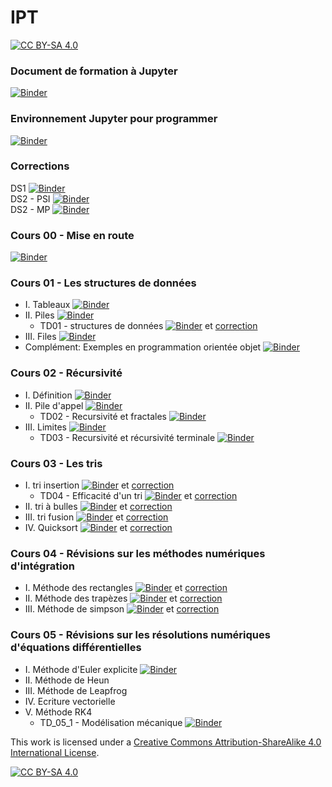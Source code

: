 # IPT 
[![CC BY-SA 4.0][cc-by-sa-shield]][cc-by-sa]




### Document de formation à Jupyter
[![Binder](https://mybinder.org/badge_logo.svg)](https://mybinder.org/v2/gh/jcamponovo/IPT/master?filepath=presentation.ipynb)

### Environnement Jupyter pour programmer
[![Binder](https://mybinder.org/badge_logo.svg)](https://mybinder.org/v2/gh/jcamponovo/IPT/master?urlpath=apps/environnement.ipynb)


### Corrections
DS1 [![Binder](https://mybinder.org/badge_logo.svg)](https://mybinder.org/v2/gh/jcamponovo/IPT/master?filepath=DS1_cor.ipynb)  
DS2 - PSI [![Binder](https://mybinder.org/badge_logo.svg)](https://mybinder.org/v2/gh/jcamponovo/IPT/master?filepath=DS2_PSI.ipynb)  
DS2 - MP [![Binder](https://mybinder.org/badge_logo.svg)](https://mybinder.org/v2/gh/jcamponovo/IPT/master?filepath=DS2_MP.ipynb)

### Cours 00 - Mise en route
[![Binder](https://mybinder.org/badge_logo.svg)](https://mybinder.org/v2/gh/jcamponovo/IPT/master?filepath=cours_00.ipynb)


### Cours 01 - Les structures de données
* I. Tableaux [![Binder](https://mybinder.org/badge_logo.svg)](https://mybinder.org/v2/gh/jcamponovo/IPT/master?filepath=cours_01.ipynb)
* II. Piles [![Binder](https://mybinder.org/badge_logo.svg)](https://mybinder.org/v2/gh/jcamponovo/IPT/master?filepath=cours_01_1.ipynb)
   * TD01 - structures de données [![Binder](https://mybinder.org/badge_logo.svg)](https://mybinder.org/v2/gh/jcamponovo/IPT/master?filepath=TD_01_1.ipynb) et [correction](https://mybinder.org/v2/gh/jcamponovo/IPT/master?filepath=TD_01_1_cor.ipynb)
* III. Files [![Binder](https://mybinder.org/badge_logo.svg)](https://mybinder.org/v2/gh/jcamponovo/IPT/master?filepath=cours_01_2.ipynb)
* Complément: Exemples en programmation orientée objet [![Binder](https://mybinder.org/badge_logo.svg)](https://mybinder.org/v2/gh/jcamponovo/IPT/master?filepath=cours_01_3.ipynb)


### Cours 02 - Récursivité
* I. Définition [![Binder](https://mybinder.org/badge_logo.svg)](https://mybinder.org/v2/gh/jcamponovo/IPT/master?filepath=cours_02_1.ipynb)
* II. Pile d'appel [![Binder](https://mybinder.org/badge_logo.svg)](https://mybinder.org/v2/gh/jcamponovo/IPT/master?filepath=cours_02_2.ipynb)
   * TD02 - Recursivité et fractales [![Binder](https://mybinder.org/badge_logo.svg)](https://mybinder.org/v2/gh/jcamponovo/IPT/master?filepath=TD_02_1.ipynb)
* III. Limites [![Binder](https://mybinder.org/badge_logo.svg)](https://mybinder.org/v2/gh/jcamponovo/IPT/master?filepath=cours_02_3.ipynb)
   * TD03 - Recursivité et récursivité terminale [![Binder](https://mybinder.org/badge_logo.svg)](https://mybinder.org/v2/gh/jcamponovo/IPT/master?filepath=TD_02_2.ipynb)


### Cours 03 - Les tris
* I. tri insertion [![Binder](https://mybinder.org/badge_logo.svg)](https://mybinder.org/v2/gh/jcamponovo/IPT/master?filepath=cours_03_1.ipynb) et [correction](https://mybinder.org/v2/gh/jcamponovo/IPT/master?filepath=cours_03_1_cor.ipynb)
  * TD04 - Efficacité d'un tri [![Binder](https://mybinder.org/badge_logo.svg)](https://mybinder.org/v2/gh/jcamponovo/IPT/master?filepath=TD_03_1.ipynb) et [correction](https://mybinder.org/v2/gh/jcamponovo/IPT/master?filepath=TD_03_1_cor.ipynb)
* II. tri à bulles [![Binder](https://mybinder.org/badge_logo.svg)](https://mybinder.org/v2/gh/jcamponovo/IPT/master?filepath=cours_03_2.ipynb) et [correction](https://mybinder.org/v2/gh/jcamponovo/IPT/master?filepath=cours_03_2_cor.ipynb)
* III. tri fusion [![Binder](https://mybinder.org/badge_logo.svg)](https://mybinder.org/v2/gh/jcamponovo/IPT/master?filepath=cours_03_3.ipynb) et [correction](https://mybinder.org/v2/gh/jcamponovo/IPT/master?filepath=cours_03_3_cor.ipynb)
* IV. Quicksort [![Binder](https://mybinder.org/badge_logo.svg)](https://mybinder.org/v2/gh/jcamponovo/IPT/master?filepath=cours_03_4.ipynb) et [correction](https://mybinder.org/v2/gh/jcamponovo/IPT/master?filepath=cours_03_4_cor.ipynb) 

### Cours 04 - Révisions sur les méthodes numériques d'intégration
* I. Méthode des rectangles [![Binder](https://mybinder.org/badge_logo.svg)](https://mybinder.org/v2/gh/jcamponovo/IPT/master?filepath=cours_04_1.ipynb) et [correction](https://mybinder.org/v2/gh/jcamponovo/IPT/master?filepath=cours_04_1_cor.ipynb) 
* II. Méthode des trapèzes [![Binder](https://mybinder.org/badge_logo.svg)](https://mybinder.org/v2/gh/jcamponovo/IPT/master?filepath=cours_04_1.ipynb) et [correction](https://mybinder.org/v2/gh/jcamponovo/IPT/master?filepath=cours_04_1_cor.ipynb) 
* III. Méthode de simpson [![Binder](https://mybinder.org/badge_logo.svg)](https://mybinder.org/v2/gh/jcamponovo/IPT/master?filepath=cours_04_2.ipynb) et [correction](https://mybinder.org/v2/gh/jcamponovo/IPT/master?filepath=cours_04_2_cor.ipynb) 

### Cours 05 - Révisions sur les résolutions numériques d'équations différentielles
* I. Méthode d'Euler explicite [![Binder](https://mybinder.org/badge_logo.svg)](https://mybinder.org/v2/gh/jcamponovo/IPT/master?filepath=cours_05_1.ipynb)
* II. Méthode de Heun
* III. Méthode de Leapfrog
* IV. Ecriture vectorielle
* V. Méthode RK4
  * TD_05_1 - Modélisation mécanique [![Binder](https://mybinder.org/badge_logo.svg)](https://mybinder.org/v2/gh/jcamponovo/IPT/master?filepath=TD_05_1.ipynb)

This work is licensed under a
[Creative Commons Attribution-ShareAlike 4.0 International License][cc-by-sa].

[![CC BY-SA 4.0][cc-by-sa-image]][cc-by-sa]

[cc-by-sa]: http://creativecommons.org/licenses/by-sa/4.0/
[cc-by-sa-image]: https://licensebuttons.net/l/by-sa/4.0/88x31.png
[cc-by-sa-shield]: https://img.shields.io/badge/License-CC%20BY--SA%204.0-lightgrey.svg
